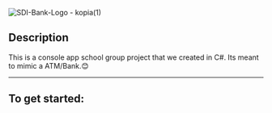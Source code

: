 ![SDI-Bank-Logo - kopia(1)](https://github.com/lucine1029/Spelar_Du_In_Bank/assets/99285003/37c8d229-5731-42b9-bdae-fa7d1e87c79f)
## Description
This is a console app school group project that we created in C#. Its meant to mimic a ATM/Bank.😊

--------------------------
## To get started:
